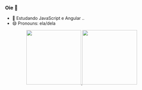 ### Oie 👋

- 🌱 Estudando JavaScript e Angular ..
- 😄 Pronouns: ela/dela

<div align="center">
  <a href="https://github.com/CamiGMoura">
  <img height="180em" src="https://github-readme-stats.vercel.app/api?username=CamiGMoura&show_icons=true&theme=dark&include_all_commits=true&count_private=true"/>
  <img height="180em" src="https://github-readme-stats.vercel.app/api/top-langs/?username=CamiGMoura&layout=compact&langs_count=7&theme=dracula"/>
</div>
